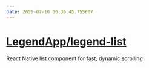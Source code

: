 ```yaml
---
date: 2025-07-10 06:36:45.755807
---
```


# [LegendApp/legend-list](https://github.com/LegendApp/legend-list)

React Native list component for fast, dynamic scrolling